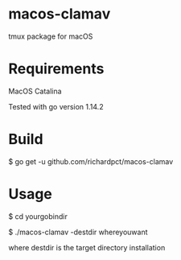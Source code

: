 # macos-clamav
tmux package for macOS

# Requirements
MacOS Catalina

Tested with go version 1.14.2

# Build
$ go get -u github.com/richardpct/macos-clamav

# Usage
$ cd yourgobindir

$ ./macos-clamav -destdir whereyouwant

where destdir is the target directory installation
